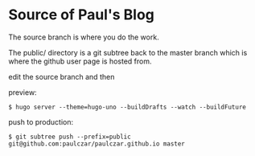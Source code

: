 Source of Paul's Blog
=====================

The source branch is where you do the work.

The public/ directory is a git subtree back to the master branch which is where the github user page is hosted from.

edit the source branch and then

preview:

```
$ hugo server --theme=hugo-uno --buildDrafts --watch --buildFuture
```


push to production:

```
$ git subtree push --prefix=public git@github.com:paulczar/paulczar.github.io master
```
